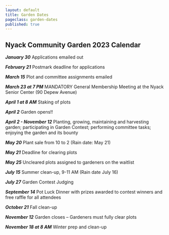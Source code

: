```yaml
---
layout: default
title: Garden Dates
pageclass: garden-dates
published: true
---
```


## Nyack Community Garden 2023 Calendar

***January 30*** Applications emailed out

***February 21*** Postmark deadline for applications

***March 15*** Plot and committee assignments emailed

***March 23 at 7 PM*** MANDATORY General Membership Meeting at the Nyack Senior Center (90 Depew Avenue)

***April 1 at 8 AM*** Staking of plots

***April 2*** Garden opens!!

***April 2 - November 12*** Planting, growing, maintaining and harvesting garden; participating in Garden Contest; performing committee tasks; enjoying the garden and its bounty

***May 20*** Plant sale from 10 to 2 (Rain date: May 21)

***May 21*** Deadline for clearing plots

***May 25*** Uncleared plots assigned to gardeners on the waitlist

***July 15*** Summer clean-up, 9-11 AM (Rain date July 16)

***July 27*** Garden Contest Judging

***September 14*** Pot Luck Dinner with prizes awarded to contest winners and free raffle for all attendees

***October 21*** Fall clean-up

***November 12*** Garden closes – Gardeners must fully clear plots 

***November 18 at 8 AM*** Winter prep and clean-up

<!--
***January 30*** Applications emailed out
***February 22*** Postmark deadline for applications 
***March 24*** at 7 PM General Membership Meeting
***April 2*** at 8 AM Staking of plots
***April 3*** Garden opens
***April 3 - Nov. 7*** Planting, growing, maintaining and harvesting garden; participating in Garden Contest; performing committee tasks; having fun at the garden
***May 21*** Seedling sale to benefit the [Nyack Homeless Project](https://www.nyackhp.org/)
***May 31*** Deadline for planting plots
***After May 31*** Unplanted plots assigned to gardeners on the waitlist
***July 27*** Garden Contest
***October 27*** - Potluck Dinner, Thursday, October 27 7 PM, at the Nyack Senior Center (90 Depew Ave.)
***November 13*** Garden closes; all items removed and plots restored to state they were in on April 3rd
***November 20*** at 8 AM Winter prep and clean-up
-->

